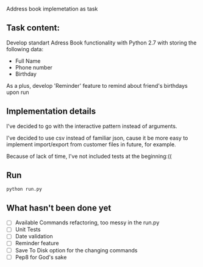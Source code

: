 Address book implemetation as task

## Task content:

Develop standart Adress Book functionality with Python 2.7 with storing the following data:
- Full Name
- Phone number
- Birthday

As a plus, develop 'Reminder' feature to remind about friend's birthdays upon run

## Implementation details

I've decided to go with the interactive pattern instead of arguments.

I've decided to use csv instead of familiar json, cause it be more easy to implement import/export from customer files in future, for example.

Because of lack of time, I've not included tests at the beginning:((

## Run

```
python run.py
```

## What hasn't been done yet

- [ ] Available Commands refactoring, too messy in the run.py
- [ ] Unit Tests
- [ ] Date validation
- [ ] Reminder feature
- [ ] Save To Disk option for the changing commands
- [ ] Pep8 for God's sake